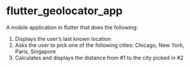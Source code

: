 # flutter_geolocator_app

A mobile application in flutter that does the following:

1. Displays the user’s last known location 
2. Asks the user to pick one of the following cities:  Chicago, New York, Paris, Singapore
3. Calculates and displays the distance from #1 to the city picked in #2
